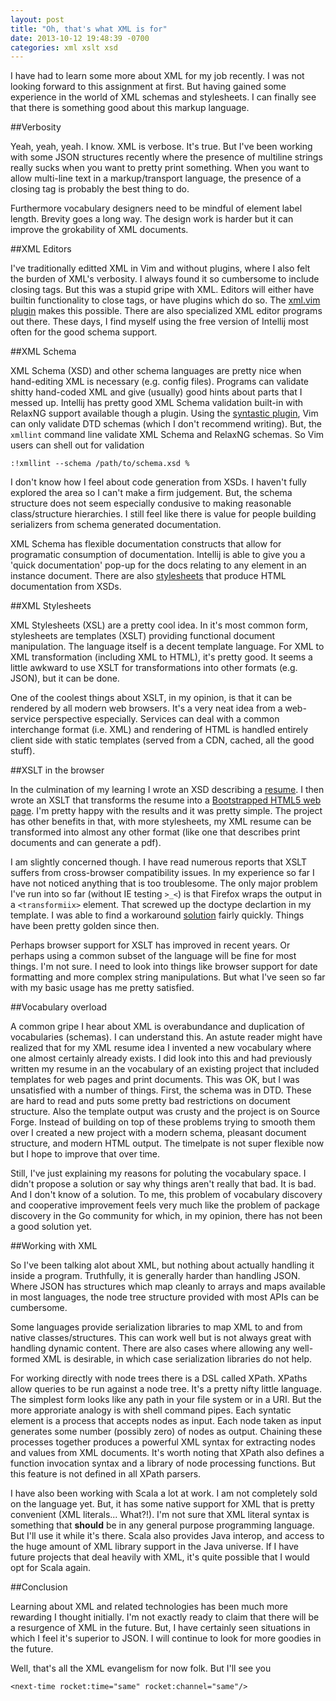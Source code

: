 ```yaml
---
layout: post
title: "Oh, that's what XML is for"
date: 2013-10-12 19:48:39 -0700
categories: xml xslt xsd
---
```

I have had to learn some more about XML for my job recently. I was not looking
forward to this assignment at first. But having gained some experience in the
world of XML schemas and stylesheets. I can finally see that there is something
good about this markup language.

##Verbosity

Yeah, yeah, yeah. I know. XML is verbose. It's true. But I've been working with
some JSON structures recently where the presence of multiline strings really
sucks when you want to pretty print something. When you want to allow multi-line
text in a markup/transport language, the presence of a closing tag is probably the
best thing to do.

Furthermore vocabulary designers need to be mindful of element label length.
Brevity goes a long way. The design work is harder but it can improve the
grokability of XML documents.

##XML Editors

I've traditionally editted XML in Vim and without plugins, where I also felt the
burden of XML's verbosity. I always found it so cumbersome to include closing
tags. But this was a stupid gripe with XML. Editors will either have builtin
functionality to close tags, or have plugins which do so. The
[xml.vim plugin](https://github.com/othree/xml.vim) makes this possible.
There are also specialized XML editor programs out there. These days,
I find myself using the free version of Intellij most often for the good schema
support.

##XML Schema

XML Schema (XSD) and other schema languages are pretty nice when hand-editing
XML is necessary (e.g. config files). Programs can validate shitty hand-coded
XML and give (usually) good hints about parts that I messed up. Intellij has
pretty good XML Schema validation built-in with RelaxNG support available
though a plugin. Using the [syntastic plugin](https://github.com/scrooloose/syntastic),
Vim can only validate DTD schemas (which I don't recommend writing). But, the
`xmllint` command line validate XML Schema and RelaxNG schemas. So Vim users
can shell out for validation

    :!xmllint --schema /path/to/schema.xsd %

I don't know how I feel about code generation from XSDs. I haven't fully explored
the area so I can't make a firm judgement. But, the schema structure does not
seem especially condusive to making reasonable class/structure hierarchies. I
still feel like there is value for people building serializers from schema
generated documentation.

XML Schema has flexible documentation constructs that allow for programatic
consumption of documentation. Intellij is able to give you a 'quick
documentation' pop-up for the docs relating to any element in an instance
document. There are also [stylesheets](http://sourceforge.net/projects/xs3p/)
that produce HTML documentation from XSDs.

##XML Stylesheets

XML Stylesheets (XSL) are a pretty cool idea.  In it's most common form,
stylesheets are templates (XSLT) providing functional document manipulation.
The language itself is a decent template language. For XML to XML transformation
(including XML to HTML), it's pretty good. It seems a little awkward to use XSLT
for transformations into other formats (e.g. JSON), but it can be done.

One of the coolest things about XSLT, in my opinion, is that it can be
rendered by all modern web browsers. It's a very neat idea from a web-service
perspective especially. Services can deal with a common interchange format
(i.e. XML) and rendering of HTML is handled entirely client side with static
templates (served from a CDN, cached, all the good stuff).

##XSLT in the browser

In the culmination of my learning I wrote an XSD describing a
[resume](http://bmats.co/resume.xsd).  I then wrote an XSLT that transforms the
resume into a [Bootstrapped HTML5 web page](http://bmats.co/resume.xml).
I'm pretty happy with the results and it was pretty simple. The project has
other benefits in that, with more stylesheets, my XML resume can be transformed
into almost any other format (like one that describes print documents and
can generate a pdf).

I am slightly concerned though. I have read numerous reports that XSLT suffers
from cross-browser compatibility issues. In my experience so far I have not
noticed anything that is too troublesome. The only major problem I've run into
so far (without IE testing `>_<`) is that Firefox wraps the output in a
`<transformiix>` element. That screwed up the doctype declartion in my
template. I was able to find a workaround
[solution](https://developer.mozilla.org/en/docs/XSL_Transformations_in_Mozilla_FAQ#What_about_document.write.3F)
fairly quickly. Things have been pretty golden since then.

Perhaps browser support for XSLT has improved in recent years. Or perhaps
using a common subset of the language will be fine for most things. I'm
not sure. I need to look into things like browser support for date formatting
and more complex string manipulations. But what I've seen so far with my
basic usage has me pretty satisfied.

##Vocabulary overload

A common gripe I hear about XML is overabundance and duplication of vocabularies
(schemas). I can understand this. An astute reader might have realized that for my
XML resume idea I invented a new vocabulary where one almost certainly already
exists. I did look into this and had previously written my resume in an the vocabulary
of an existing project that included templates for web pages and print documents.
This was OK, but I was unsatisfied with a number of things. First, the schema was in
DTD. These are hard to read and puts some pretty bad restrictions on document structure.
Also the template output was crusty and the project is on Source Forge. Instead of building
on top of these problems trying to smooth them over I created a new project with a
modern schema, pleasant document structure, and modern HTML output. The timelpate is not
super flexible now but I hope to improve that over time.

Still, I've just explaining my reasons for poluting the vocabulary space. I didn't propose
a solution or say why things aren't really that bad. It is bad. And I don't know of a
solution. To me, this problem of vocabulary discovery and cooperative improvement feels
very much like the problem of package discovery in the Go community for which, in my opinion,
there has not been a good solution yet.

##Working with XML

So I've been talking alot about XML, but nothing about actually handling it inside
a program. Truthfully, it is generally harder than handling JSON. Where JSON has
structures which map cleanly to arrays and maps available in most languages, the
node tree structure provided with most APIs can be cumbersome.

Some languages provide serialization libraries to map XML to and from native
classes/structures. This can work well but is not always great with handling
dynamic content. There are also cases where allowing any well-formed XML is
desirable, in which case serialization libraries do not help.

For working directly with node trees there is a DSL called XPath. XPaths allow
queries to be run against a node tree. It's a pretty nifty little language.
The simplest form looks like any path in your file system or in a URI. But
the more approriate analogy is with shell command pipes. Each syntatic element
is a process that accepts nodes as input. Each node taken as input generates
some number (possibly zero) of nodes as output. Chaining these processes
together produces a powerful XML syntax for extracting nodes and values from
XML documents. It's worth noting that XPath also defines a function invocation
syntax and a library of node processing functions. But this feature is not
defined in all XPath parsers.

I have also been working with Scala a lot at work. I am not completely sold on the
language yet. But, it has some native support for XML that is pretty convenient
(XML literals... What?!). I'm not sure that XML literal syntax is something that
**should** be in any general purpose programming language. But I'll use it while
it's there. Scala also provides Java interop, and access to the huge amount of XML
library support in the Java universe. If I have future projects that deal heavily
with XML, it's quite possible that I would opt for Scala again.

##Conclusion

Learning about XML and related technologies has been much more rewarding I
thought initially. I'm not exactly ready to claim that there will be a resurgence
of XML in the future. But, I have certainly seen situations in which I feel it's
superior to JSON. I will continue to look for more goodies in the future.

Well, that's all the XML evangelism for now folk. But I'll see you

    <next-time rocket:time="same" rocket:channel="same"/>
